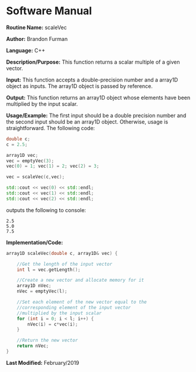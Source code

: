 # Software Manual

**Routine Name:** scaleVec

**Author:** Brandon Furman

**Language:** C++

**Description/Purpose:** This function returns a scalar multiple of a given vector.

**Input:** This function accepts a double-precision number and a array1D object as inputs. The array1D object is passed by reference.

**Output:** This function returns an array1D object whose elements have been multiplied by the input scalar.

**Usage/Example:** The first input should be a double precision number and the second input should be an array1D object. Otherwise, usage is straightforward. The following code:

```cpp
double c;
c = 2.5;

array1D vec;
vec = emptyVec(3);
vec(0) = 1; vec(1) = 2; vec(2) = 3;

vec = scaleVec(c,vec);

std::cout << vec(0) << std::endl;
std::cout << vec(1) << std::endl;
std::cout << vec(2) << std::endl;
```
outputs the following to console:
```
2.5
5.0
7.5
```

**Implementation/Code:**

```cpp
array1D scaleVec(double c, array1D& vec) {

	//Get the length of the input vector
	int l = vec.getLength();

	//Create a new vector and allocate memory for it
	array1D nVec;
	nVec = emptyVec(l); 

	//Set each element of the new vector equal to the
	//corresponding element of the input vector
	//multiplied by the input scalar
	for (int i = 0; i < l; i++) {
		nVec(i) = c*vec(i);
	}

	//Return the new vector
	return nVec;
}
```

**Last Modified:** February/2019